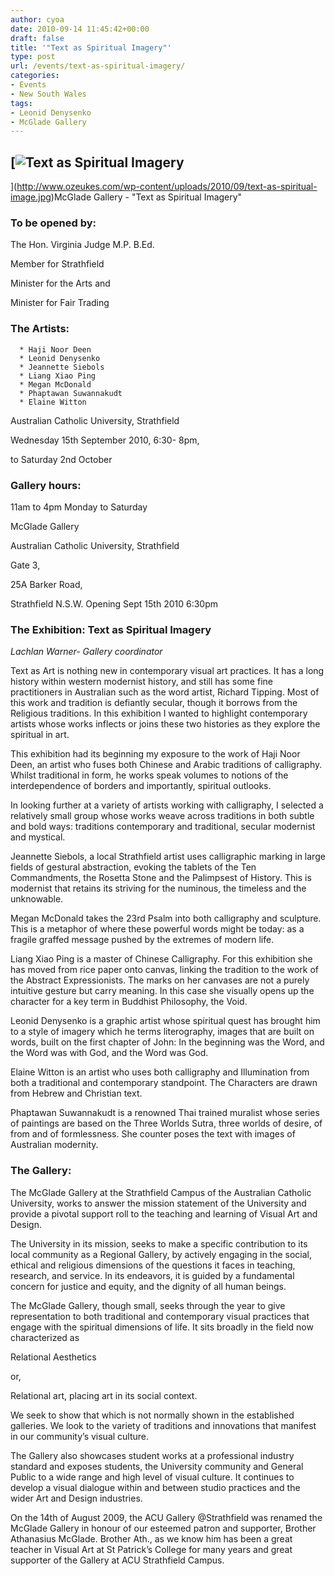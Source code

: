 ```yaml
---
author: cyoa
date: 2010-09-14 11:45:42+00:00
draft: false
title: '"Text as Spiritual Imagery"'
type: post
url: /events/text-as-spiritual-imagery/
categories:
- Events
- New South Wales
tags:
- Leonid Denysenko
- McGlade Gallery
---
```


## [![Text as Spiritual Imagery](http://www.ozeukes.com/wp-content/uploads/2010/09/text-as-spiritual-image.jpg)
](http://www.ozeukes.com/wp-content/uploads/2010/09/text-as-spiritual-image.jpg)McGlade Gallery - "Text as Spiritual Imagery"




### To be opened by:


The Hon. Virginia Judge M.P. B.Ed.

Member for Strathfield

Minister for the Arts and

Minister for Fair Trading


### The Artists:





	  * Haji Noor Deen
	  * Leonid Denysenko
	  * Jeannette Siebols
	  * Liang Xiao Ping
	  * Megan McDonald
	  * Phaptawan Suwannakudt
	  * Elaine Witton

Australian Catholic University, Strathfield

Wednesday 15th September 2010,  6:30- 8pm,

to Saturday 2nd October


### Gallery hours:


11am to 4pm Monday to Saturday

McGlade  Gallery

Australian Catholic University, Strathfield

Gate 3,

25A Barker Road,

Strathfield N.S.W. Opening Sept 15th 2010 6:30pm


### The Exhibition:  Text as Spiritual Imagery


_Lachlan Warner- Gallery coordinator_

Text as Art is nothing new in contemporary visual art practices.  It has a long history within western modernist history, and still has some fine practitioners in Australian such as the word artist, Richard Tipping. Most of this work and tradition is defiantly secular, though it borrows from the Religious traditions. In this exhibition I wanted to highlight contemporary artists whose works inflects or joins these two histories as they explore the spiritual in art.

This exhibition had its beginning my exposure to the work of Haji Noor Deen, an artist who fuses both Chinese and Arabic traditions of calligraphy. Whilst traditional in form, he works speak volumes to notions of the interdependence of borders  and importantly, spiritual outlooks.

In looking further at a variety of artists working with calligraphy, I selected a relatively small group whose works weave across traditions in both subtle and bold ways: traditions contemporary and traditional, secular modernist and mystical.

Jeannette Siebols, a local Strathfield artist uses calligraphic marking in large fields of gestural abstraction, evoking the tablets of the Ten Commandments, the Rosetta Stone and the Palimpsest of History. This is modernist  that retains its striving for the numinous, the timeless  and the  unknowable.

Megan McDonald takes the 23rd Psalm into  both calligraphy and sculpture. This is a metaphor of where these powerful words might be today: as a fragile graffed message pushed by the extremes of modern life.

Liang Xiao Ping is a master of Chinese Calligraphy. For this exhibition she has moved from rice paper onto canvas, linking the tradition to the work of the Abstract Expressionists. The marks on her canvases are not a purely intuitive gesture but carry meaning. In this case she visually opens up the character for a key term in Buddhist Philosophy, the Void.

Leonid Denysenko is a graphic artist whose spiritual quest has brought him to a style of imagery which he terms literography, images that are built on words, built on the first chapter of John: In the beginning was the Word, and the Word was with God, and the Word was God.

Elaine Witton is an artist who uses both calligraphy and Illumination from both a traditional and contemporary standpoint. The Characters are drawn from Hebrew and Christian text.

Phaptawan Suwannakudt is a renowned Thai trained muralist whose series of paintings are based on the Three Worlds Sutra, three worlds of desire, of from and of formlessness. She counter poses the text with images of Australian modernity.


### The Gallery:


The McGlade Gallery at   the Strathfield Campus of the Australian Catholic University, works to answer the mission statement of the University and provide a pivotal support roll to the teaching and learning of Visual Art and Design.

The University in its mission, seeks to make a specific contribution to its local community as a Regional Gallery, by actively engaging in the social, ethical and religious dimensions of the questions it faces in teaching, research, and service. In its endeavors, it is guided by a fundamental concern for justice and equity, and the dignity of all human beings.

The McGlade Gallery, though small, seeks through the year to give representation to both traditional and contemporary visual practices that engage with the spiritual dimensions of life. It sits broadly in the field now characterized as

Relational Aesthetics

or,

Relational art, placing art in its social context.

We seek to show that which is not normally shown in the established galleries. We look to the variety of traditions and innovations that manifest in our community’s visual culture.

The Gallery also showcases student works at a professional industry standard and exposes students, the University community and General Public to a wide range and high level of visual culture. It continues to develop a visual dialogue within and between studio practices and the wider Art and Design industries.

On the 14th of August 2009, the ACU Gallery @Strathfield was renamed the McGlade Gallery in honour of our esteemed patron and supporter, Brother Athanasius McGlade. Brother Ath., as we know him has been a great teacher in Visual Art  at St Patrick’s College for many years and great supporter of the Gallery at ACU Strathfield Campus.
